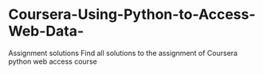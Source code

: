 # Coursera-Using-Python-to-Access-Web-Data-
Assignment solutions
Find all solutions to the assignment of Coursera python web access course
